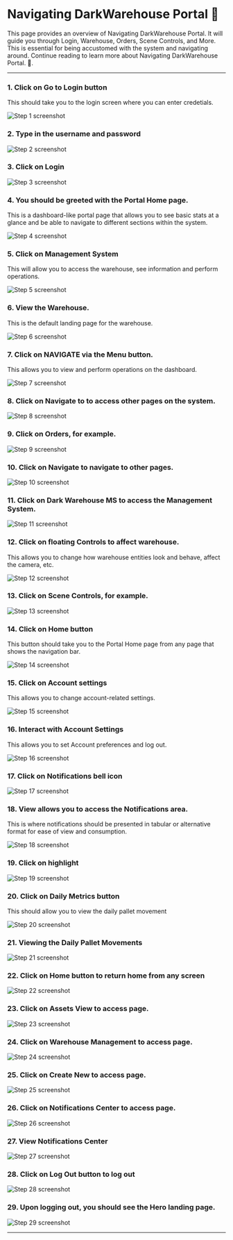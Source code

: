 # Navigating DarkWarehouse Portal 📘

This page provides an overview of Navigating DarkWarehouse Portal. It will guide you through Login, Warehouse, Orders, Scene Controls, and More. This is essential for being accustomed with the system and navigating around. Continue reading to learn more about Navigating DarkWarehouse Portal. 🚀.

---

### 1. Click on Go to Login button

This should take you to the login screen where you can enter credetials.

![Step 1 screenshot](../../assets/navigating-portal/1.png)
<br/>

### 2. Type in the username and password

![Step 2 screenshot](../../assets/navigating-portal/2.png)
<br/>

### 3. Click on Login

![Step 3 screenshot](../../assets/navigating-portal/3.png)
<br/>

### 4. You should be greeted with the Portal Home page.

This is a dashboard-like portal page that allows you to see basic stats at a glance and be able to navigate to different sections within the system.

![Step 4 screenshot](../../assets/navigating-portal/4.png)
<br/>

### 5. Click on Management System

This will allow you to access the warehouse, see information and perform operations.

![Step 5 screenshot](../../assets/navigating-portal/5.png)
<br/>

### 6. View the Warehouse.

This is the default landing page for the warehouse.

![Step 6 screenshot](../../assets/navigating-portal/6.png)
<br/>

### 7. Click on NAVIGATE via the Menu button.

This allows you to view and perform operations on the dashboard.

![Step 7 screenshot](../../assets/navigating-portal/7.png)
<br/>

### 8. Click on Navigate to to access other pages on the system.

![Step 8 screenshot](../../assets/navigating-portal/8.png)
<br/>

### 9. Click on Orders, for example.

![Step 9 screenshot](../../assets/navigating-portal/9.png)
<br/>

### 10. Click on Navigate to navigate to other pages.

![Step 10 screenshot](../../assets/navigating-portal/10.png)
<br/>

### 11. Click on Dark Warehouse MS to access the Management System.

![Step 11 screenshot](../../assets/navigating-portal/11.png)
<br/>

### 12. Click on floating Controls to affect warehouse.

This allows you to change how warehouse entities look and behave, affect the camera, etc.

![Step 12 screenshot](../../assets/navigating-portal/12.png)
<br/>

### 13. Click on Scene Controls, for example.

![Step 13 screenshot](../../assets/navigating-portal/13.png)
<br/>

### 14. Click on Home button

This button should take you to the Portal Home page from any page that shows the navigation bar.

![Step 14 screenshot](../../assets/navigating-portal/14.png)
<br/>

### 15. Click on Account settings

This allows you to change account-related settings.

![Step 15 screenshot](../../assets/navigating-portal/15.png)
<br/>

### 16. Interact with Account Settings

This allows you to set Account preferences and log out.

![Step 16 screenshot](../../assets/navigating-portal/16.png)
<br/>

### 17. Click on Notifications bell icon

![Step 17 screenshot](../../assets/navigating-portal/17.png)
<br/>

### 18. View allows you to access the Notifications area.

This is where notifications should be presented in tabular or alternative format for ease of view and consumption.

![Step 18 screenshot](../../assets/navigating-portal/18.png)
<br/>

### 19. Click on highlight

![Step 19 screenshot](../../assets/navigating-portal/19.png)
<br/>

### 20. Click on Daily Metrics button

This should allow you to view the daily pallet movement

![Step 20 screenshot](../../assets/navigating-portal/20.png)
<br/>

### 21. Viewing the Daily Pallet Movements

![Step 21 screenshot](../../assets/navigating-portal/21.png)
<br/>

### 22. Click on Home button to return home from any screen

![Step 22 screenshot](../../assets/navigating-portal/22.png)
<br/>

### 23. Click on Assets View to access page.

![Step 23 screenshot](../../assets/navigating-portal/23.png)
<br/>

### 24. Click on Warehouse Management to access page.

![Step 24 screenshot](../../assets/navigating-portal/24.png)
<br/>

### 25. Click on Create New to access page.

![Step 25 screenshot](../../assets/navigating-portal/25.png)
<br/>

### 26. Click on Notifications Center to access page.

![Step 26 screenshot](../../assets/navigating-portal/26.png)
<br/>

### 27. View Notifications Center

![Step 27 screenshot](../../assets/navigating-portal/27.png)
<br/>

### 28. Click on Log Out button to log out

![Step 28 screenshot](../../assets/navigating-portal/28.png)
<br/>

### 29. Upon logging out, you should see the Hero landing page.

![Step 29 screenshot](../../assets/navigating-portal/29.png)
<br/>

---
